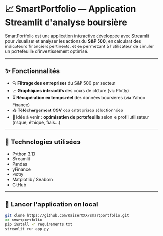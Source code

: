 # 📈 SmartPortfolio — Application Streamlit d'analyse boursière

SmartPortfolio est une application interactive développée avec [Streamlit](https://streamlit.io/) pour visualiser et analyser les actions du **S&P 500**, en calculant des indicateurs financiers pertinents, et en permettant à l'utilisateur de simuler un portefeuille d'investissement optimisé.

---

## ✨ Fonctionnalités

- 🔍 **Filtrage des entreprises** du S&P 500 par secteur
- 📈 **Graphiques interactifs** des cours de clôture (via Plotly)
- ⏳ **Récupération en temps réel** des données boursières (via Yahoo Finance)
- 📥 **Téléchargement CSV** des entreprises sélectionnées
- 💼 Idée à venir : **optimisation de portefeuille** selon le profil utilisateur (risque, éthique, frais...)

---

## 🧠 Technologies utilisées

- Python 3.10
- Streamlit
- Pandas
- yFinance
- Plotly
- Matplotlib / Seaborn
- GitHub

---

## 🚀 Lancer l'application en local

```bash
git clone https://github.com/KaiserXXX/smartportfolio.git
cd smartportfolio
pip install -r requirements.txt
streamlit run app.py
